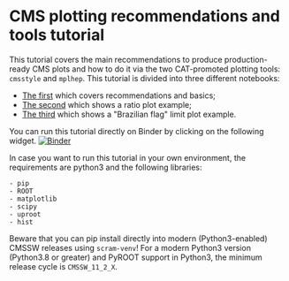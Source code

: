 # CMS plotting recommendations and tools tutorial
This tutorial covers the main recommendations to produce production-ready CMS plots and how to do it via the two CAT-promoted plotting tools: `cmsstyle` and `mplhep`. This tutorial is divided into three different notebooks:
- [The first](1-tutorial_CAT_recommendations.ipynb) which covers recommendations and basics; 
- [The second](2-tutorial_CAT_ratioplot.ipynb) which shows a ratio plot example;
- [The third](3-tutorial_CAT_limitplot.ipynb) which shows a "Brazilian flag" limit plot example.

You can run this tutorial directly on Binder by clicking on the following widget.
[![Binder](https://mybinder.org/badge_logo.svg)](https://mybinder.org/v2/gh/cms-cat/tutorials/HEAD?labpath=CMSweek_apr2024%2F1-tutorial_CAT_recommendations.ipynb)

In case you want to run this tutorial in your own environment, the requirements are python3 and the following libraries:
```
- pip
- ROOT
- matplotlib
- scipy
- uproot
- hist
```
Beware that you can pip install directly into modern (Python3-enabled) CMSSW releases using `scram-venv`!
For a modern Python3 version (Python3.8 or greater) and PyROOT support in Python3, the minimum release cycle is `CMSSW_11_2_X`.
